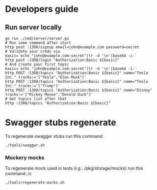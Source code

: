 # Developers guide

## Run server locally

```shell
go run ./cmd/server/server.go
# Run some command after start
http post :1308/signup email=john@example.com password=secret
# Validate your creds via
basic=`echo "john@example.com:secret"|tr -d '\n'|base64 -i-`
http post :1308/login "Authorization:Basic ${basic}"
# And create your first topic
basic=`echo "john@example.com:secret"|tr -d '\n'|base64 -i-`
http POST :1308/topics "Authorization:Basic ${basic}" name="Tesla Inc." tracks:='["Tesla","Elon Musk"]'
http POST :1308/topics "Authorization:Basic ${basic}" name="Tesla Inc." tracks:='["Trump"]'
http POST :1308/topics "Authorization:Basic ${basic}" name="Disney" tracks:='["Mickey Mouse","Donald Duck"]'
# Get topics list after that
http :1308/topics "Authorization:Basic ${basic}"
```

# Swagger stubs regenerate

To regenerate swagger stubs run this command:

```shell
./tools/swagger.sh
```

### Mockery mocks

To regenerate mock used in tests (i.g.: /pkg/storage/mocks) run this command:./c

```shell
./tools/regenerate-mocks.sh
```